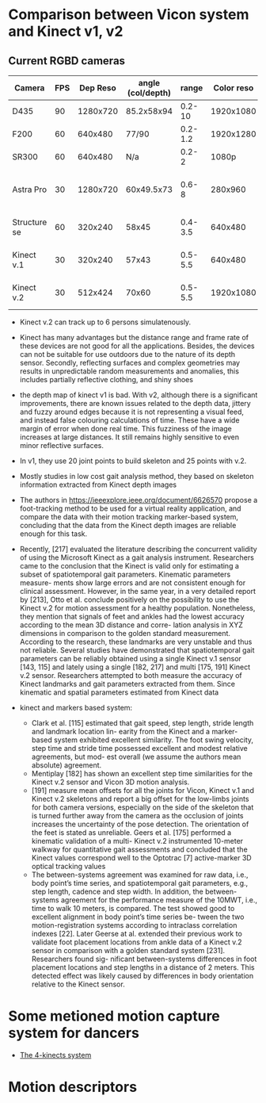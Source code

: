# Comparison between Vicon system and Kinect v1, v2
## Current RGBD cameras
| Camera  	| FPS	 | Dep Reso  | angle (col/depth) | range	| Color reso  | OS	    | Sofware		        | Price		|
| ------- 	| ------ | --------- | ----------------- | ------------ | ----------- | ----------- | ------------------------  | ------------- |
| D435    	| 90   	 | 1280x720  | 85.2x58x94	 | 0.2-10	| 1920x1080   | Win8 +      | SDK Real Sense v2		| 170$		|
| F200    	| 60	 | 640x480   | 77/90		 | 0.2-1.2	| 1920x1280   |	Win8 +	    | SDK Real Sense		|		|
| SR300   	| 60     | 640x480   | N/a		 | 0.2-2	| 1080p	      |	Win10	    | SDK Real Sense		|		|
| Astra Pro   	| 30	 | 1280x720  | 60x49.5x73	 | 0.6-8	| 280x960     | Win,Linux   | Orbbec Astra SDK + OpenNI	| 149.99	|
| Structure se  | 60	 | 320x240   | 58x45		 | 0.4-3.5	| 640x480     | MAC,Win     | Window SDK, OpenNI	| 379+		|
| Kinect v.1    | 30	 | 320x240   | 57x43		 | 0.5-5.5	| 640x480     |	Win7+,Linux | Microsoft SDK, OpenNI	|		|
| Kinect v.2    | 30	 | 512x424   | 70x60		 | 0.5-5.5	| 1920x1080   | Win8+       | Microsoft SDK, OpenNI	|		|

- Kinect v.2 can track up to 6 persons simulatenously.

- Kinect has many advantages but the distance range and frame rate of these devices are not good for all the applications. Besides,
 the devices can not be suitable for use outdoors due to the nature of its depth sensor. Secondly, reflecting surfaces and complex geometries may results in unpredictable random measurements and anomalies, this includes partially reflective clothing, and shiny shoes

- the depth map of kinect v1 is bad. With v2, although there is a significant improvements, there are known issues related to the depth data, jittery and fuzzy around edges because it is not representing a visual feed, and instead false colouring calculations of time. These have a wide margin of error when done real time. This fuzziness of the image increases at large distances. It still remains highly sensitive to even minor reflective surfaces.

- In v1, they use 20 joint points to build skeleton and 25 points with v.2. 

- Mostly studies in low cost gait analysis method, they based on skeleton information extracted from Kinect depth images
- The authors in https://ieeexplore.ieee.org/document/6626570 propose a foot-tracking method to be used for a virtual reality application,
and compare the data with their motion tracking marker-based system, concluding that the data
from the Kinect depth images are reliable enough for this task.

- Recently, [217] evaluated the literature describing the concurrent validity of using the Microsoft
Kinect as a gait analysis instrument. Researchers came to the conclusion that the Kinect is valid
only for estimating a subset of spatiotemporal gait parameters. Kinematic parameters measure-
ments show large errors and are not consistent enough for clinical assessment. However, in the
same year, in a very detailed report by [213], Otto et al. conclude positively on the possibility to
use the Kinect v.2 for motion assessment for a healthy population. Nonetheless, they mention that
signals of feet and ankles had the lowest accuracy according to the mean 3D distance and corre-
lation analysis in XYZ dimensions in comparison to the golden standard measurement. According
to the research, these landmarks are very unstable and thus not reliable.
Several studies have demonstrated that spatiotemporal gait parameters can be reliably obtained
using a single Kinect v.1 sensor [143, 115] and lately using a single [182, 217] and multi [175, 191]
Kinect v.2 sensor. Researchers attempted to both measure the accuracy of Kinect landmarks
and gait parameters extracted from them. Since kinematic and spatial parameters estimated
from Kinect data

- kinect and markers based system:
	- Clark et al. [115] estimated that gait speed, step length, stride length and landmark location lin-
	earity from the Kinect and a marker-based system exhibited excellent similarity. The foot swing
	velocity, step time and stride time possessed excellent and modest relative agreements, but mod-
	est overall (we assume the authors mean absolute) agreement.
	- Mentiplay [182] has shown an excellent step time similarities for the
	Kinect v.2 sensor and Vicon 3D motion analysis.
	- [191] measure mean offsets for all the joints
	for Vicon, Kinect v.1 and Kinect v.2 skeletons and report a big offset for the low-limbs joints for
	both camera versions, especially on the side of the skeleton that is turned further away from the
	camera as the occlusion of joints increases the uncertainty of the pose detection. The orientation
	of the feet is stated as unreliable. Geers et al. [175] performed a kinematic validation of a multi-
	Kinect v.2 instrumented 10-meter walkway for quantitative gait assessments and concluded that
	the Kinect values correspond well to the Optotrac [7] active-marker 3D optical tracking values
 	- The between-systems agreement was examined for raw data, i.e., body point’s time series, and
	spatiotemporal gait parameters, e.g., step length, cadence and step width. In addition, the
	between-systems agreement for the performance measure of the 10MWT, i.e., time to walk 10
	meters, is compared. The test showed good to excellent alignment in body point’s time series be-
	tween the two motion-registration systems according to intraclass correlation indexes [22]. Later
	Geerse at al. extended their previous work to validate foot placement locations from ankle data of
	a Kinect v.2 sensor in comparison with a golden standard system [231]. Researchers found sig-
	nificant between-systems differences in foot placement locations and step lengths in a distance of
	2 meters. This detected effect was likely caused by differences in body orientation relative to the
	Kinect sensor.
# Some metioned motion capture system for dancers
- [The 4-kinects system](/documents/papers/kinect/e54af132c7bfb73e69de0587fe44ced8919a.pdf)
# Motion descriptors

